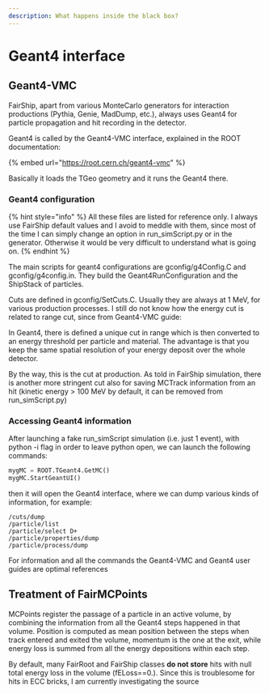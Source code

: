 ```yaml
---
description: What happens inside the black box?
---
```


# Geant4 interface

## Geant4-VMC

FairShip, apart from various MonteCarlo generators for interaction productions \(Pythia, Genie, MadDump, etc.\), always uses Geant4 for particle propagation and hit recording in the detector.

Geant4 is called by the Geant4-VMC interface, explained in the ROOT documentation:

{% embed url="https://root.cern.ch/geant4-vmc" %}

Basically it loads the TGeo geometry and it runs the Geant4 there.

### Geant4 configuration

{% hint style="info" %}
All these files are listed for reference only. I always use FairShip default values and I avoid to meddle with them, since most of the time I can simply change an option in run\_simScript.py or in the generator. Otherwise it would be very difficult to understand what is going on.
{% endhint %}

The main scripts for geant4 configurations are gconfig/g4Config.C and gconfig/g4config.in. They build the Geant4RunConfiguration and the ShipStack of particles.

Cuts are defined in gconfig/SetCuts.C. Usually they are always at 1 MeV, for various production processes. I still do not know how the energy cut is related to range cut, since from Geant4-VMC guide:

In Geant4, there is defined a unique cut in range which is then converted to an energy threshold per particle and material. The advantage is that you keep the same spatial resolution of your energy deposit over the whole detector.

By the way, this is the cut at production. As told in FairShip simulation, there is another more stringent cut also for saving MCTrack information from an hit \(kinetic energy &gt; 100 MeV by default, it can be removed from run\_simScript.py\)

### Accessing Geant4 information

After launching a fake run\_simScript simulation \(i.e. just 1 event\), with python -i flag in order to leave python open, we can launch the following commands: 

```python
mygMC = ROOT.TGeant4.GetMC()
mygMC.StartGeantUI()

```

then it will open the Geant4 interface, where we can dump various kinds of information, for example:

```text
/cuts/dump
/particle/list
/particle/select D+
/particle/properties/dump
/particle/process/dump
```

For information and all the commands the Geant4-VMC and Geant4 user guides are optimal references

## Treatment of FairMCPoints

MCPoints register the passage of a particle in an active volume, by combining the information from all the Geant4 steps happened in that volume. Position is computed as mean position between the steps when track entered and exited the volume, momentum is the one at the exit, while energy loss is summed from all the energy depositions within each step.

By default, many FairRoot and FairShip classes **do not store** hits with null total energy loss in the volume \(fELoss==0.\). Since this is troublesome for hits in ECC bricks, I am currently investigating the source


